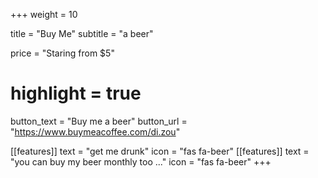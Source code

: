 +++
weight = 10

title = "Buy Me"
subtitle = "a beer"

price = "Staring from $5"
# highlight = true

button_text = "Buy me a beer"
button_url = "https://www.buymeacoffee.com/di.zou"

[[features]]
  text = "get me drunk"
  icon = "fas fa-beer"
[[features]]
  text = "you can buy my beer monthly too ..."
  icon = "fas fa-beer"
+++